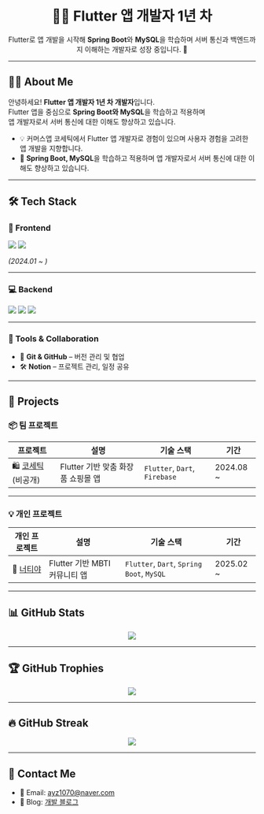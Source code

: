 <h1 align="center">👩‍💻 Flutter 앱 개발자 1년 차</h1>

<p align="center">
  Flutter로 앱 개발을 시작해 <strong>Spring Boot</strong>와 <strong>MySQL</strong>을 학습하며  
  서버 통신과 백엔드까지 이해하는 개발자로 성장 중입니다. 🚀
</p>

---

## 👩‍💻 About Me

안녕하세요! **Flutter 앱 개발자 1년 차 개발자**입니다.  
Flutter 앱을 중심으로 **Spring Boot와 MySQL**을 학습하고 적용하며  
앱 개발자로서 서버 통신에 대한 이해도 향상하고 있습니다.

- 💡 커머스앱 코세틱에서 Flutter 앱 개발자로 경험이 있으며 사용자 경험을 고려한 앱 개발을 지향합니다.  
- 🚀 **Spring Boot, MySQL**을 학습하고 적용하며 앱 개발자로서 서버 통신에 대한 이해도 향상하고 있습니다.

---

## 🛠 Tech Stack

### 📱 Frontend
<div align="left"> 
  <img src="https://img.shields.io/badge/Flutter-02569B?style=for-the-badge&logo=flutter&logoColor=white">
  <img src="https://img.shields.io/badge/Dart-0175C2?style=for-the-badge&logo=dart&logoColor=white">
</div>

<p><em>(2024.01 ~ )</em></p>

---

### 💻 Backend
<div align="left"> 
  <img src="https://img.shields.io/badge/Spring%20Boot-6DB33F?style=for-the-badge&logo=springboot&logoColor=white">
  <img src="https://img.shields.io/badge/MySQL-4479A1?style=for-the-badge&logo=mysql&logoColor=white"> 
  <img src="https://img.shields.io/badge/Java-007396?style=for-the-badge&logo=java&logoColor=white"> 
</div>

---

### 🧰 Tools & Collaboration
- 🔗 **Git & GitHub** – 버전 관리 및 협업  
- 🛠 **Notion** – 프로젝트 관리, 일정 공유

---

## 🚀 Projects

### 📦 팀 프로젝트

| 프로젝트 | 설명 | 기술 스택 | 기간 |
|----------|------|-----------|-------|
| 🛍 [코세틱](https://github.com/ayz1070/cosetic) (비공개) | Flutter 기반 맞춤 화장품 쇼핑몰 앱 | `Flutter`, `Dart`, `Firebase` | 2024.08 ~

---

### 💡 개인 프로젝트

| 개인 프로젝트 | 설명 | 기술 스택 | 기간 |
|----------------|--------|-------------|--------|
| 🧠 [너티야](https://github.com/ayz1070/are-you-t) | Flutter 기반 MBTI 커뮤니티 앱 | `Flutter`, `Dart`, `Spring Boot`, `MySQL` | 2025.02 ~

---

## 📊 GitHub Stats

<div align="center">
  <img src="https://github-readme-stats.vercel.app/api?username=ayz1070&show_icons=true&theme=radical">
</div>

---

## 🏆 GitHub Trophies

<div align="center">
  <img src="https://github-profile-trophy.vercel.app/?username=ayz1070&theme=radical&row=1&column=7">
</div>

---

## 🔥 GitHub Streak

<div align="center">
  <img src="https://github-readme-streak-stats.herokuapp.com/?user=ayz1070&theme=radical&hide_border=true">
</div>

---

## 📩 Contact Me

- 📧 Email: [ayz1070@naver.com](mailto:ayz1070@naver.com)  
- 📝 Blog: [개발 블로그](https://developer-comingsoon.tistory.com/)
